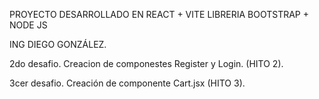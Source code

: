 PROYECTO DESARROLLADO EN REACT + VITE LIBRERIA BOOTSTRAP + NODE JS 

ING DIEGO GONZÁLEZ. 

2do desafio. Creacion de componestes Register y Login. (HITO 2).

3cer desafio. Creación de componente Cart.jsx (HITO 3).